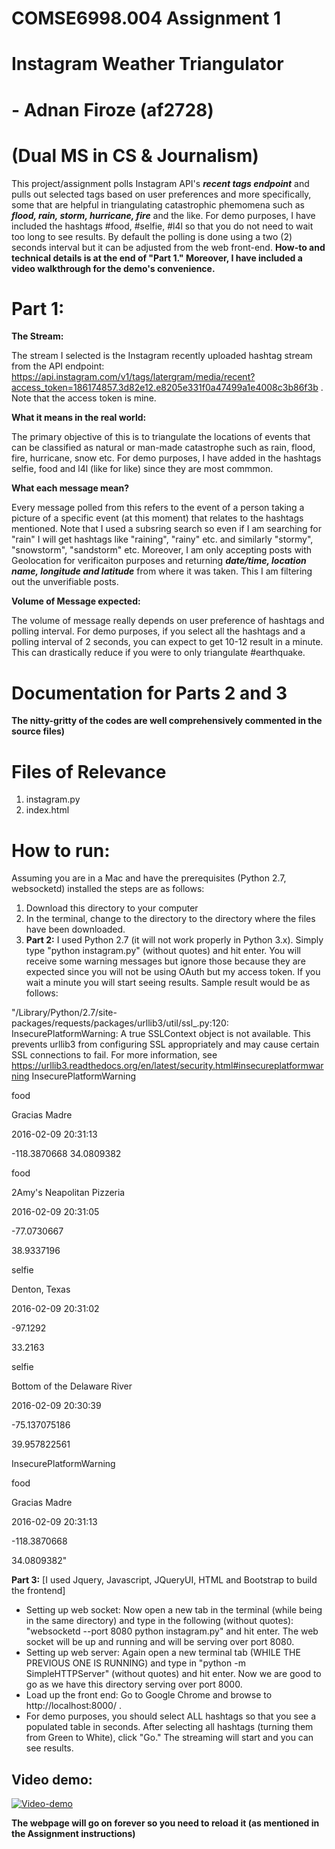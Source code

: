 # COMSE6998.004 Assignment 1 

# Instagram Weather Triangulator

# - Adnan Firoze (af2728)
# (Dual MS in CS & Journalism)

This project/assignment polls Instagram API's ***recent tags endpoint*** and pulls out selected tags based on user preferences and more specifically, some that are helpful in triangulating catastrophic phemomena such as ***flood, rain, storm, hurricane, fire*** and the like. For demo purposes, I have included the hashtags #food, #selfie, #l4l so that you do not need to wait too long to see results. By default the polling is done using a two (2) seconds interval but it can be adjusted from the web front-end. **How-to and technical details is at the end of "Part 1." Moreover, I have included a video walkthrough for the demo's convenience.**

# Part 1:

**The Stream:**

The stream I selected is the Instagram recently uploaded hashtag stream from the API endpoint: https://api.instagram.com/v1/tags/latergram/media/recent?access_token=186174857.3d82e12.e8205e331f0a47499a1e4008c3b86f3b .
Note that the access token is mine. 

**What it means in the real world:**

The primary objective of this is to triangulate the locations of events that can be classified as natural or man-made catastrophe such as rain, flood, fire, hurricane, snow etc. For demo purposes, I have added in the hashtags selfie, food and l4l (like for like) since they are most commmon. 

**What each message mean?**

Every message polled from this refers to the event of a person taking a picture of a specific event (at this moment) that relates to the hashtags mentioned. Note that I used a subsring search so even if I am searching for "rain" I will get hashtags like "raining", "rainy" etc. and similarly "stormy", "snowstorm", "sandstorm" etc. Moreover, I am only accepting posts with Geolocation for verificaiton purposes and returning ***date/time, location name, longitude and latitude*** from where it was taken. This I am filtering out the unverifiable posts. 

**Volume of Message expected:**

The volume of message really depends on user preference of hashtags and polling interval. For demo purposes, if you select all the hashtags and a polling interval of 2 seconds, you can expect to get 10-12 result in a minute. This can drastically reduce if you were to only triangulate #earthquake. 


# Documentation for Parts 2 and 3 
**The nitty-gritty of the codes are well comprehensively commented in the source files)**

# Files of Relevance

1. instagram.py
2. index.html

# How to run:

Assuming you are in a Mac and have the prerequisites (Python 2.7, websocketd) installed the steps are as follows:

1. Download this directory to your computer
2. In the terminal, change to the directory to the directory where the files have been downloaded.
3. **Part 2:** I used Python 2.7 (it will not work properly in Python 3.x). Simply type "python instagram.py" (without quotes) and hit enter. You will receive some warning messages but ignore those because they are expected since you will not be using OAuth but my access token. If you wait a minute you will start seeing results. Sample result would be as follows:

"/Library/Python/2.7/site-packages/requests/packages/urllib3/util/ssl_.py:120: InsecurePlatformWarning: A true SSLContext object is not available. This prevents urllib3 from configuring SSL appropriately and may cause certain SSL connections to fail. For more information, see https://urllib3.readthedocs.org/en/latest/security.html#insecureplatformwarning
InsecurePlatformWarning

food

Gracias Madre

2016-02-09 20:31:13

-118.3870668
34.0809382

food

2Amy's Neapolitan Pizzeria

2016-02-09 20:31:05

-77.0730667

38.9337196

selfie

Denton, Texas

2016-02-09 20:31:02

-97.1292

33.2163

selfie

Bottom of the Delaware River

2016-02-09 20:30:39

-75.137075186

39.957822561

  InsecurePlatformWarning

food

Gracias Madre

2016-02-09 20:31:13

-118.3870668

34.0809382"

**Part 3:** [I used Jquery, Javascript, JQueryUI, HTML and Bootstrap to build the frontend] 

 * Setting up web socket: Now open a new tab in the terminal (while being in the same directory) and type in the following (without quotes): "websocketd --port 8080 python instagram.py" and hit enter. The web socket will be up and running and will be serving over port 8080. 
 * Setting up web server: Again open a new terminal tab (WHILE THE PREVIOUS ONE IS RUNNING) and type in "python -m SimpleHTTPServer" (without quotes) and hit enter. Now we are good to go as we have this directory serving over port 8000. 
 * Load up the front end: Go to Google Chrome and browse to http://localhost:8000/ . 
 * For demo purposes, you should select ALL hashtags so that you see a populated table in seconds. After selecting all hashtags (turning them from Green to White), click "Go." The streaming will start and you can see results.

## Video demo: 

[![Video-demo](http://img.youtube.com/vi/keRvLc7Hibk/0.jpg)](http://www.youtube.com/watch?v=keRvLc7Hibk)

**The webpage will go on forever so you need to reload it (as mentioned in the Assignment instructions)**
